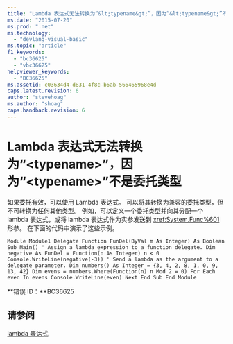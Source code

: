 ```yaml
---
title: "Lambda 表达式无法转换为“&lt;typename&gt;”，因为“&lt;typename&gt;”不是委托类型 | Microsoft Docs"
ms.date: "2015-07-20"
ms.prod: ".net"
ms.technology: 
  - "devlang-visual-basic"
ms.topic: "article"
f1_keywords: 
  - "bc36625"
  - "vbc36625"
helpviewer_keywords: 
  - "BC36625"
ms.assetid: c03634d4-d831-4f8c-b6ab-566465968e4d
caps.latest.revision: 6
author: "stevehoag"
ms.author: "shoag"
caps.handback.revision: 6
---
```

# Lambda 表达式无法转换为“&lt;typename&gt;”，因为“&lt;typename&gt;”不是委托类型
如果委托有效，可以使用 Lambda 表达式。 可以将其转换为兼容的委托类型，但不可转换为任何其他类型。 例如，可以定义一个委托类型并向其分配一个 lambda 表达式，或将 lambda 表达式作为实参发送到 <xref:System.Func%601> 形参。 在下面的代码中演示了这些示例。  
  
```vb#  
Module Module1 Delegate Function FunDel(ByVal m As Integer) As Boolean Sub Main() ' Assign a lambda expression to a function delegate. Dim negative As FunDel = Function(n As Integer) n < 0 Console.WriteLine(negative(-3)) ' Send a lambda as the argument to a delegate parameter. Dim numbers() As Integer = {3, 4, 2, 8, 1, 0, 9, 13, 42} Dim evens = numbers.Where(Function(n) n Mod 2 = 0) For Each even In evens Console.WriteLine(even) Next End Sub End Module  
```  
  
 **错误 ID：**BC36625  
  
## 请参阅  
 [lambda 表达式](../../visual-basic/programming-guide/language-features/procedures/lambda-expressions.md)